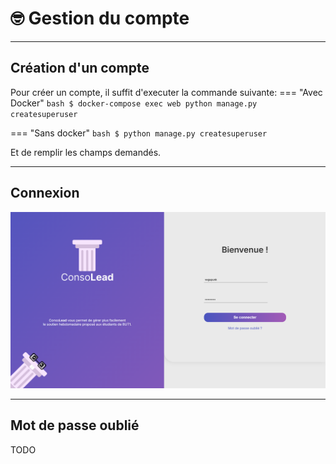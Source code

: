 # 🤓 Gestion du compte

--- 

## Création d'un compte
Pour créer un compte, il suffit d'executer la commande suivante:
=== "Avec Docker" 
    ``` bash
    $ docker-compose exec web python manage.py createsuperuser
    ```

=== "Sans docker"
    ``` bash
    $ python manage.py createsuperuser
    ```

Et de remplir les champs demandés.

--- 

## Connexion
![Page de connexion](images/login.png)

--- 

## Mot de passe oublié
TODO